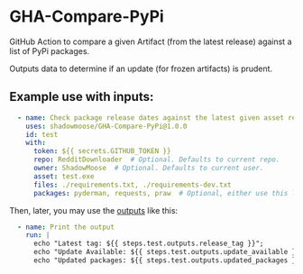 # GHA-Compare-PyPi

GitHub Action to compare a given Artifact (from the latest release) against a list of PyPi packages.

Outputs data to determine if an update (for frozen artifacts) is prudent.

## Example use with inputs:
```yml
  - name: Check package release dates against the latest given asset release date.
    uses: shadowmoose/GHA-Compare-PyPi@1.0.0
    id: test
    with:
      token: ${{ secrets.GITHUB_TOKEN }}
      repo: RedditDownloader  # Optional. Defaults to current repo.
      owner: ShadowMoose  # Optional. Defaults to current user.
      asset: test.exe
      files: ./requirements.txt, ./requirements-dev.txt
      packages: pyderman, requests, praw  # Optional, either use this list OR "files" above.
```


Then, later, you may use the [outputs](./action.yml) like this:

```yml
  - name: Print the output
    run: |
      echo "Latest tag: ${{ steps.test.outputs.release_tag }}";
      echo "Update Available: ${{ steps.test.outputs.update_available }}";
      echo "Updated packages: ${{ steps.test.outputs.updated_packages }}";
```
